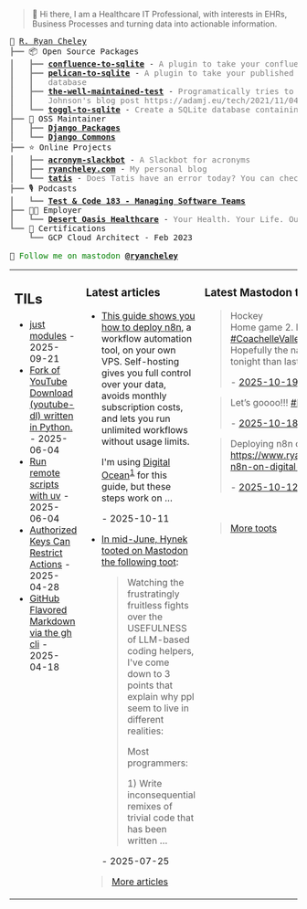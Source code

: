 > 👋 Hi there, I am a Healthcare IT Professional, with interests in EHRs, Business Processes and turning data into actionable information.

<pre style="font-family:Menlo,'DejaVu Sans Mono',consolas,'Courier New',monospace">🙂 <a href="https://www.ryancheley.com">R. Ryan Cheley</a>
<span style="color: #808080; text-decoration-color: #808080">┣━━ </span>📦 Open Source Packages
<span style="color: #808080; text-decoration-color: #808080">┃   ┣━━ </span><span style="font-weight: bold"><a href="https://pypi.org/project/confluence-to-sqlite/">confluence-to-sqlite</a></span> - <span style="color: #808080; text-decoration-color: #808080">A plugin to take your confluence data and add it to a SQLite database</span>
<span style="color: #808080; text-decoration-color: #808080">┃   ┣━━ </span><span style="font-weight: bold"><a href="https://pypi.org/project/pelican-to-sqlite/">pelican-to-sqlite</a></span> - <span style="color: #808080; text-decoration-color: #808080">A plugin to take your published Pelican posts and put them into a SQLite</span>
<span style="color: #808080; text-decoration-color: #808080">┃   ┃   </span><span style="color: #808080; text-decoration-color: #808080">database</span>
<span style="color: #808080; text-decoration-color: #808080">┃   ┣━━ </span><span style="font-weight: bold"><a href="https://pypi.org/project/the-well-maintained-test/">the-well-maintained-test</a></span> - <span style="color: #808080; text-decoration-color: #808080">Programatically tries to answer the 12 questions from Adam </span>
<span style="color: #808080; text-decoration-color: #808080">┃   ┃   </span><span style="color: #808080; text-decoration-color: #808080">Johnson&#x27;s blog post https://adamj.eu/tech/2021/11/04/the-well-maintained-test/</span>
<span style="color: #808080; text-decoration-color: #808080">┃   ┗━━ </span><span style="font-weight: bold"><a href="https://pypi.org/project/toggl-to-sqlite/">toggl-to-sqlite</a></span> - <span style="color: #808080; text-decoration-color: #808080">Create a SQLite database containing data from your Toggl account.</span>
<span style="color: #808080; text-decoration-color: #808080">┣━━ </span>🧰 OSS Maintainer
<span style="color: #808080; text-decoration-color: #808080">┃   ┣━━ </span><span style="font-weight: bold"><a href="https://djangopackages.org">Django Packages</a></span>
<span style="color: #808080; text-decoration-color: #808080">┃   ┗━━ </span><span style="font-weight: bold"><a href="https://github.com/django-commons/">Django Commons</a></span>
<span style="color: #808080; text-decoration-color: #808080">┣━━ </span>⭐ Online Projects
<span style="color: #808080; text-decoration-color: #808080">┃   ┣━━ </span><span style="font-weight: bold"><a href="https://slackbot.ryancheley.com">acronym-slackbot</a></span> - <span style="color: #808080; text-decoration-color: #808080">A Slackbot for acronyms</span>
<span style="color: #808080; text-decoration-color: #808080">┃   ┣━━ </span><span style="font-weight: bold"><a href="https://www.ryancheley.com">ryancheley.com</a></span> - <span style="color: #808080; text-decoration-color: #808080">My personal blog</span>
<span style="color: #808080; text-decoration-color: #808080">┃   ┗━━ </span><span style="font-weight: bold"><a href="https://doestatisjrhaveanerrortoday.com">tatis</a></span> - <span style="color: #808080; text-decoration-color: #808080">Does Tatis have an error today? You can check here</span>
<span style="color: #808080; text-decoration-color: #808080">┣━━ </span>🎙️ Podcasts
<span style="color: #808080; text-decoration-color: #808080">┃   ┗━━ </span><span style="font-weight: bold"><a href="https://testandcode.com/183">Test &amp; Code 183 - Managing Software Teams</a></span>
<span style="color: #808080; text-decoration-color: #808080">┣━━ </span>👨‍💻 Employer
<span style="color: #808080; text-decoration-color: #808080">┃   ┗━━ </span><span style="font-weight: bold"><a href="https://www.mydohc.com">Desert Oasis Healthcare</a></span> - <span style="color: #808080; text-decoration-color: #808080">Your Health. Your Life. Our Passion.</span>
<span style="color: #808080; text-decoration-color: #808080">┗━━ </span>📜 Certifications
<span style="color: #808080; text-decoration-color: #808080">    ┗━━ </span>GCP Cloud Architect - Feb 2023

🦣 <span style="color: #008000; text-decoration-color: #008000">Follow me on mastodon </span><span style="color: #008000; text-decoration-color: #008000; font-weight: bold"><a href="https://mastodon.social/@ryancheley">@ryancheley</a></span>
</pre>


<table><tr><td valign="top" width="33%">

## TILs

<ul>

  <li><a href="https://github.com/ryancheley/til/blob/main/just/modules.md" target="_blank">just modules</a> - 2025-09-21</li>

  <li><a href="youtube-dl" target="_blank">Fork of YouTube Download (youtube-dl) written in Python.</a> - 2025-06-04</li>

  <li><a href="https://github.com/ryancheley/til/blob/main/uv/run-remote-scripts-with-uv.md" target="_blank">Run remote scripts with uv</a> - 2025-06-04</li>

  <li><a href="https://github.com/ryancheley/til/blob/main/computing/authorized-keys-can-restrict-actions.md" target="_blank">Authorized Keys Can Restrict Actions</a> - 2025-04-28</li>

  <li><a href="https://github.com/ryancheley/til/blob/main/github/gfm.md" target="_blank">GitHub Flavored Markdown via the gh cli</a> - 2025-04-18</li>

</ul>


</td><td valign="top" width="34%">

### Latest articles

<ul>

  <li><a href="tag:www.ryancheley.com,2025-10-11:/2025/10/11/deploying-n8n-on-digital-ocean/" target="_blank"><p>This guide shows you how to deploy <a href="https://n8n.io/">n8n</a>, a workflow automation tool, on your own VPS. Self-hosting gives you full control over your data, avoids monthly subscription costs, and lets you run unlimited workflows without usage limits.</p>
<p>I'm using <a href="https://m.do.co/c/cc5fdad15654">Digital Ocean</a><sup id="sf-deploying-n8n-on-digital-ocean-1-back"><a class="simple-footnote" href="https://ryancheley.com/feeds/all.rss.xml#sf-deploying-n8n-on-digital-ocean-1" title="Referral Link">1</a></sup> for this guide, but these steps work on …</p></a> - 2025-10-11</li>

  <li><a href="tag:www.ryancheley.com,2025-07-25:/2025/07/25/why-we-need-to-stop-fighting-about-ai-tools-and-start-teaching-them/" target="_blank"><p>In mid-June, Hynek tooted on Mastodon the <a href="https://mastodon.social/@hynek/114703485524249737">following toot</a>:  </p>
<blockquote>
<p>Watching the frustratingly fruitless fights over the USEFULNESS of LLM-based coding helpers, I've come down to 3 points that explain why ppl seem to live in different realities:</p>
<p>Most programmers:</p>
<p>1) Write inconsequential remixes of trivial code that has been written …</p></blockquote></a> - 2025-07-25</li>

</ul>

> <a href="https://ryancheley.com/" target="_blank">More articles</a>

</td><td valign="top" width="33%">

### Latest Mastodon toots


  <blockquote>
  <p>Hockey<br />Home game 2. Hoping that the <a class="mention hashtag" href="https://mastodon.social/tags/CoachelleValleyFirebirds" rel="tag">#<span>CoachelleValleyFirebirds</span></a> are able to score tonight. Hopefully the narrator will have better news later tonight than last time <a class="mention hashtag" href="https://mastodon.social/tags/AHL" rel="tag">#<span>AHL</span></a></p>
  - <a href="https://mastodon.social/@ryancheley/115398106925021885" target="_blank">2025-10-19</a>
  </blockquote>

  <blockquote>
  <p>Let’s goooo!!! <a class="mention hashtag" href="https://mastodon.social/tags/Dodgers" rel="tag">#<span>Dodgers</span></a></p>
  - <a href="https://mastodon.social/@ryancheley/115393043082239266" target="_blank">2025-10-18</a>
  </blockquote>

  <blockquote>
  <p>Deploying n8n on Digital Ocean<br /><a href="https://www.ryancheley.com/2025/10/11/deploying-n8n-on-digital-ocean/" rel="nofollow noopener" target="_blank"><span class="invisible">https://www.</span><span class="ellipsis">ryancheley.com/2025/10/11/depl</span><span class="invisible">oying-n8n-on-digital-ocean/</span></a> ...</p>
  - <a href="https://mastodon.social/@ryancheley/115361399013290126" target="_blank">2025-10-12</a>
  </blockquote>


<br>

> <a href="https://mastodon.social/@ryancheley" target="_blank">More toots</a>


</td></tr></table>
